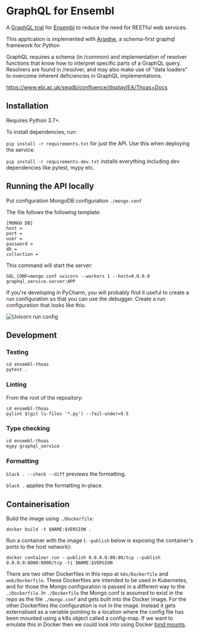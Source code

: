# GraphQL for Ensembl

A [GraphQL trial](https://graphql.org/) for [Ensembl](https://www.ensembl.org) to reduce the need for RESTful web services.

This application is implemented with [Ariadne](https://ariadnegraphql.org/), a schema-first graphql framework for Python

GraphQL requires a schema (in /common) and implementation of resolver functions that know how to interpret specific parts of a GraphQL query. Resolvers are found in /resolver, and may also make use of "data loaders" to overcome inherent deficiencies in GraphQL implementations.

https://www.ebi.ac.uk/seqdb/confluence/display/EA/Thoas+Docs

## Installation
Requires Python 3.7+.  

To install dependencies, run:

`pip install -r requirements.txt` for just the API.  Use this when deploying the service.

`pip install -r requirements-dev.txt` installs everything including dev dependencies like pytest, mypy etc.

## Running the API locally
Put configuration MongoDB configuration `./mongo.conf`

The file follows the following template:
```
[MONGO DB]
host = 
port = 
user = 
password = 
db = 
collection = 
```

This command will start the server:

```GQL_CONF=mongo.conf uvicorn --workers 1 --host=0.0.0.0 graphql_service.server:APP```


If you're developing in PyCharm, you will probably find it useful to create a run 
configuration so that you can use the debugger.  Create a run configuration that 
looks like this:

![Uvicorn run config](thoas_run_config.png)

## Development

### Testing

```
cd ensembl-thoas
pytest .
```

### Linting

From the root of the repository:

```
cd ensembl-thoas
pylint $(git ls-files '*.py') --fail-under=9.5
```

### Type checking

```
cd ensembl-thoas
mypy graphql_service
```

### Formatting

`black . --check --diff` previews the formatting.

`black .` applies the formatting in-place.

## Containerisation

Build the image using `./Dockerfile`:

`docker build -t $NAME:$VERSION .`

Run a container with the image (`--publish` below is exposing the container's ports to the host network):

`docker container run --publish 0.0.0.0:80:80/tcp --publish 0.0.0.0:8000:8000/tcp -ti $NAME:$VERSION`

There are two other Dockerfiles in this repo at `k8s/Dockerfile` and `web/Dockerfile`.  These Dockerfiles are intended 
to be used in Kubernetes, and for those the Mongo configuration is passed in a different way to the `./Dockerfile`.  In 
`./Dockerfile` the Mongo conf is assumed to exist in the repo as the file `./mongo.conf` and gets built into the Docker 
image.  For the other Dockerfiles the configuration is not in the image.  Instead it gets externalised as a variable pointing to 
a location where the config file has been mounted using a k8s object called a config-map.  If we want to emulate this 
in Docker then we could look into using Docker [bind mounts](https://docs.docker.com/storage/bind-mounts/).
